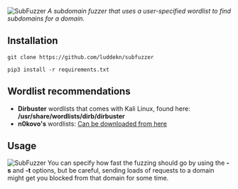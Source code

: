 ![SubFuzzer](https://dl.dropboxusercontent.com/scl/fi/d1imalqooilwhe7qifuow/subfuzzerv2.jpg?rlkey=1qxbt8m8elzw7mt5q25o5b7m7&dl=0)
*A subdomain fuzzer that uses a user-specified wordlist to find subdomains for a domain.*

## Installation
```
git clone https://github.com/luddekn/subfuzzer
```
```
pip3 install -r requirements.txt
```
## Wordlist recommendations
- **Dirbuster** wordlists that comes with Kali Linux, found here: **/usr/share/wordlists/dirb/dirbuster**
- **n0kovo's** wordlists: [Can be downloaded from here](https://github.com/n0kovo/n0kovo_subdomains)

## Usage
![SubFuzzer](https://dl.dropboxusercontent.com/scl/fi/arzciodtipmdlgp6htvte/subfuzzer-useage.jpg?rlkey=ucqka2moa5487a2z0qxff7drt&dl=0)
You can specify how fast the fuzzing should go by using the **-s** and **-t** options, but be careful, sending loads of requests to a domain might get you blocked from that domain for some time.


